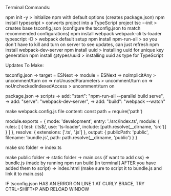 Terminal Commands:

npm init -y  > initialize npm with default options (creates package.json)
npm install typescript   > converts project into a TypeScript project
tsc --init  > creates base tsconfig.json (configure the tsconfig.json to match recommended configurations)
npm install webpack webpack-cli ts-loader typescript -D  > webpack default setup
npm install npm-run-all  > so you don't have to kill and turn on server to see updates, can just refresh
npm install webpack-dev-server
npm install uuid  > installing uuid for unique key generation
npm install @types/uuid  > installing uuid as type for TypeScript

Updates To Make:

tsconfig.json
=> target = ESNext
=> module = ESNext
=> noImplicitAny > uncomment/turn on
=> noUnusedParameters > uncomment/turn on
=> noUncheckedIndexedAccess > uncomment/turn on

package.json
=> scripts
    -> add: "start": "npm-run-all --parallel build serve",
    -> add: "serve": "webpack-dev-server",
    -> add: "build": "webpack --watch"


make webpack.config.js file
content:
const path = require('path')

module.exports = {
    mode: 'development',
    entry: './src/index.ts',
    module: {
        rules: [
            {
                test: /\.ts$/,
                use: 'ts-loader',
                include: [path.resolve(__dirname, 'src')]
            }
        ]
    },
    resolve: {
        extensions: ['.ts', '.js']
    },
    output: {
        publicPath: 'public',
        filename: 'bundle.js',
        path: path.resolve(__dirname, 'public')
    }
}

make src folder
=> index.ts

make public folder
=> static folder
    -> main.css (if want to add css)
=> bundle.js (made by running npm run build [in terminal] AFTER you have added them to script)
=> index.html (make sure to script it to bundle.js and link it to main.css)


IF tsconfig.json HAS AN ERROR ON LINE 1 AT CURLY BRACE, TRY CTRL+SHIFT+P AND RELOAD WINDOW